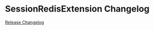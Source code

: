 # SessionRedisExtension Changelog

[Release Changelog](https://github.com/spryker/session-redis-extension/releases)
